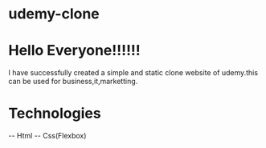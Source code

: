 # udemy-clone
# Hello Everyone!!!!!!
   I have successfully created a simple and static clone website of udemy.this can be used for business,it,marketting.

# Technologies
  -- Html
  -- Css(Flexbox)

   
